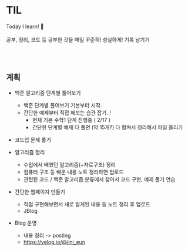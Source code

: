 # TIL
Today I learn!
🐧
<br><br> 공부, 정리, 코드 등 공부한 것들 매일 꾸준히! 성실하게! 기록 남기기


<br><br>

## 계획

- 백준 알고리즘 단계별 풀어보기
  - 백준 단계별 풀어보기 기본부터 시작.
  - 간단한 예제부터 직접 해보는 습관 잡기..!
    - 현재 기본 수학1 단계 진행중 ( 2/17 )
    - 간단한 단계별 예제 다 풀면 (약 15개?) 다 합쳐서 정리해서 파일 올리기
    
- 코드업 문제 풀기
  
- 알고리즘 정리
  - 수업에서 배웠던 알고리즘(+자료구조) 정리
  - 컴퓨터 구조 등 배운 내용 노트 정리하면 업로드
  - 관련된 코드 / 백준 알고리즘 분류에서 찾아서 코드 구현, 예제 풀기 연습
  
- 간단한 웹페이지 만들기
  - 직접 구현해보면서 새로 알게된 내용 등 노트 정리 후 업로드
  - JBlog
  
- Blog 운영
  - 내용 정리 -> posting
  - https://velog.io/@jini_eun
